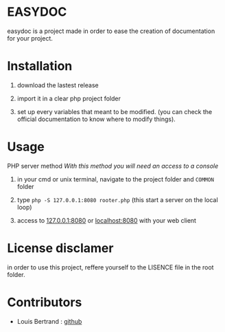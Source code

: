 
# EASYDOC

easydoc is a project made in order to ease the creation of documentation for your project.

  

# Installation

1. download the lastest release

2. import it in a clear php project folder

3. set up every variables that meant to be modified. (you can check the official documentation to know where to modify things).

  

# Usage

  

PHP server method
*With this method you will need an access to a console*

  

1. in your cmd or unix terminal, navigate to the project folder and `COMMON` folder

2. type ```php -S 127.0.0.1:8080 rooter.php``` (this start a server on the local loop)

3. access to [127.0.0.1:8080](127.0.0.1:8080) or [localhost:8080](localhost:8080) with your web client

  

# License disclamer

in order to use this project, reffere yourself to the LISENCE file in the root folder.

  

# Contributors

- Louis Bertrand : [github][1]

  

[1]: https://github.com/PYLOTT